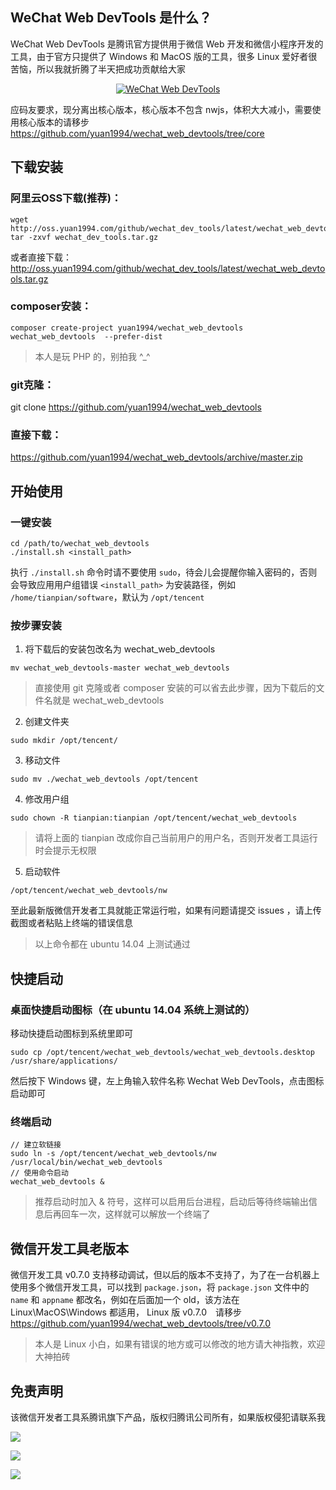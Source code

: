 ## WeChat Web DevTools 是什么？
WeChat Web DevTools 是腾讯官方提供用于微信 Web 开发和微信小程序开发的工具，由于官方只提供了 Windows 和 MacOS 版的工具，很多 Linux 爱好者很苦恼，所以我就折腾了半天把成功贡献给大家

<p align="center">
<a href="https://github.com/yuan1994/wechat_web_devtools"><img src="./screenshot/01.png" alt="WeChat Web DevTools" /></a>
</p>

应码友要求，现分离出核心版本，核心版本不包含 nwjs，体积大大减小，需要使用核心版本的请移步 https://github.com/yuan1994/wechat_web_devtools/tree/core

## 下载安装
### 阿里云OSS下载(推荐)：
```
wget http://oss.yuan1994.com/github/wechat_dev_tools/latest/wechat_web_devtools.tar.gz
tar -zxvf wechat_dev_tools.tar.gz
```
或者直接下载：http://oss.yuan1994.com/github/wechat_dev_tools/latest/wechat_web_devtools.tar.gz

### composer安装：
```
composer create-project yuan1994/wechat_web_devtools wechat_web_devtools  --prefer-dist
```

> 本人是玩 PHP 的，别拍我 ^_^

### git克隆：
git clone https://github.com/yuan1994/wechat_web_devtools

### 直接下载：
https://github.com/yuan1994/wechat_web_devtools/archive/master.zip

## 开始使用
### 一键安装
```
cd /path/to/wechat_web_devtools
./install.sh <install_path>
```
执行 `./install.sh` 命令时请不要使用 `sudo`，待会儿会提醒你输入密码的，否则会导致应用用户组错误
`<install_path>` 为安装路径，例如 `/home/tianpian/software`，默认为 `/opt/tencent` 

### 按步骤安装
1. 将下载后的安装包改名为 wechat_web_devtools
```
mv wechat_web_devtools-master wechat_web_devtools
```
> 直接使用 git 克隆或者 composer 安装的可以省去此步骤，因为下载后的文件名就是 wechat_web_devtools

2. 创建文件夹
```
sudo mkdir /opt/tencent/
```

3. 移动文件
```
sudo mv ./wechat_web_devtools /opt/tencent
```

4. 修改用户组
```
sudo chown -R tianpian:tianpian /opt/tencent/wechat_web_devtools
```
> 请将上面的 tianpian 改成你自己当前用户的用户名，否则开发者工具运行时会提示无权限

5. 启动软件
```
/opt/tencent/wechat_web_devtools/nw
```

至此最新版微信开发者工具就能正常运行啦，如果有问题请提交 issues ，请上传截图或者粘贴上终端的错误信息

> 以上命令都在 ubuntu 14.04 上测试通过

## 快捷启动
### 桌面快捷启动图标（在 ubuntu 14.04 系统上测试的）
移动快捷启动图标到系统里即可
```
sudo cp /opt/tencent/wechat_web_devtools/wechat_web_devtools.desktop /usr/share/applications/
```
然后按下 Windows 键，左上角输入软件名称 Wechat Web DevTools，点击图标启动即可

### 终端启动
```
// 建立软链接
sudo ln -s /opt/tencent/wechat_web_devtools/nw /usr/local/bin/wechat_web_devtools
// 使用命令启动
wechat_web_devtools &
```
> 推荐启动时加入 & 符号，这样可以启用后台进程，启动后等待终端输出信息后再回车一次，这样就可以解放一个终端了

## 微信开发工具老版本
微信开发工具 v0.7.0 支持移动调试，但以后的版本不支持了，为了在一台机器上使用多个微信开发工具，可以找到 `package.json`，将 `package.json` 文件中的 `name` 和 `appname` 都改名，例如在后面加一个 old，该方法在 Linux\MacOS\Windows 都适用， Linux 版 v0.7.0　请移步 https://github.com/yuan1994/wechat_web_devtools/tree/v0.7.0

> 本人是 Linux 小白，如果有错误的地方或可以修改的地方请大神指教，欢迎大神拍砖

## 免责声明
该微信开发者工具系腾讯旗下产品，版权归腾讯公司所有，如果版权侵犯请联系我

![](./screenshot/02.png)

![](./screenshot/03.png)

![](./screenshot/04.png)
